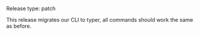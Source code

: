 Release type: patch

This release migrates our CLI to typer, all commands
should work the same as before.
